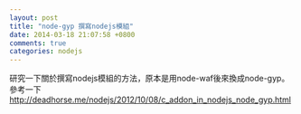 ```yaml
---
layout: post
title: "node-gyp 撰寫nodejs模組"
date: 2014-03-18 21:07:58 +0800
comments: true
categories: nodejs
---
```


研究一下關於撰寫nodejs模組的方法，原本是用node-waf後來換成node-gyp。  
參考一下 http://deadhorse.me/nodejs/2012/10/08/c_addon_in_nodejs_node_gyp.html

